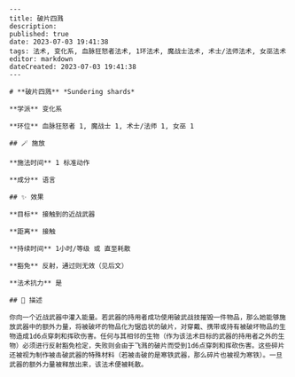 
    ---
    title: 破片四溅
    description: 
    published: true
    date: 2023-07-03 19:41:38
    tags: 法术, 变化系, 血脉狂怒者法术, 1环法术, 魔战士法术, 术士/法师法术, 女巫法术
    editor: markdown
    dateCreated: 2023-07-03 19:41:38
    ---

    # **破片四溅** *Sundering shards*

    **学派** 变化系 

    **环位** 血脉狂怒者 1, 魔战士 1, 术士/法师 1, 女巫 1

    ## 🪄 施放

    **施法时间** 1 标准动作

    **成分** 语言

    ## ✨ 效果 

    **目标** 接触到的近战武器 

    **距离** 接触  

    **持续时间** 1小时/等级 或 直至耗散 

    **豁免** 反射，通过则无效（见后文）

    **法术抗力** 是

    ## 📖 描述

    你向一个近战武器中灌入能量。若武器的持用者成功使用破武战技摧毁一件物品，那么她能够施放武器中的额外力量，将被破坏的物品化为锯齿状的破片，对穿戴、携带或持有被破坏物品的生物造成1d6点穿刺和挥砍伤害。任何与其相邻的生物（作为该法术目标的武器的持用者之外的生物）必须进行反射豁免检定，失败则会由于飞溅的破片而受到1d6点穿刺和挥砍伤害。这些碎片还被视为制作被击破武器的特殊材料（若被击破的是寒铁武器，那么碎片也被视为寒铁）。一旦武器的额外力量被释放出来，该法术便被耗散。
    